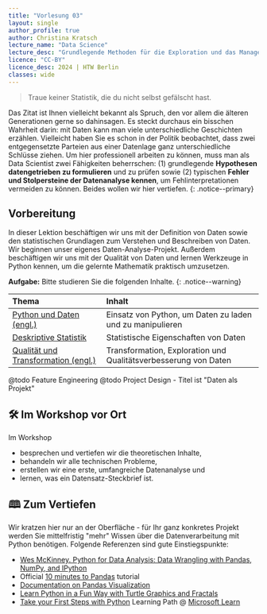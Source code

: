 ```yaml
---
title: "Vorlesung 03"
layout: single
author_profile: true
author: Christina Kratsch
lecture_name: "Data Science"
lecture_desc: "Grundlegende Methoden für die Exploration und das Management von Daten."
licence: "CC-BY"
licence_desc: 2024 | HTW Berlin 
classes: wide
---
```


> Traue keiner Statistik, die du nicht selbst gefälscht hast.

Das Zitat ist Ihnen vielleicht bekannt als Spruch, den vor allem die älteren Generationen gerne so dahinsagen. Es steckt durchaus ein bisschen Wahrheit darin: mit Daten kann man viele unterschiedliche Geschichten erzählen. Vielleicht haben Sie es schon in der Politik beobachtet, dass zwei entgegensetzte Parteien aus einer Datenlage ganz unterschiedliche Schlüsse ziehen. Um hier professionell arbeiten zu können, muss man als Data Scientist zwei Fähigkeiten beherrschen: (1) grundlegende **Hypothesen datengetrieben zu formulieren** und zu prüfen sowie (2) typischen **Fehler und Stolpersteine der Datenanalyse kennen**, um Fehlinterpretationen vermeiden zu können. Beides wollen wir hier vertiefen.
{: .notice--primary}

## Vorbereitung

In dieser Lektion beschäftigen wir uns mit der Definition von Daten sowie den statistischen Grundlagen zum Verstehen und Beschreiben von Daten. Wir beginnen unser eigenes Daten-Analyse-Projekt. Außerdem beschäftigen wir uns mit der Qualität von Daten und lernen Werkzeuge in Python kennen, um die gelernte Mathematik praktisch umzusetzen. 

**Aufgabe:** Bitte studieren Sie die folgenden Inhalte.
{: .notice--warning} 

| Thema | Inhalt | 
| :------------- |  :---------- |
| [Python und Daten (engl.)](/modules/07-python/index.md) |  Einsatz von Python, um Daten zu laden und zu manipulieren| 
| [Deskriptive Statistik](/modules/descriptive-statistics/desc-stats.md) |  Statistische Eigenschaften von Daten | 
| [Qualität und Transformation (engl.)](/modules/08-data-preparation/index.md) |  Transformation, Exploration und Qualitätsverbesserung von Daten | 

@todo Feature Engineering
@todo Project Design - Titel ist "Daten als Projekt"

## 🛠 Im Workshop vor Ort

Im Workshop 
* besprechen und vertiefen wir die theoretischen Inhalte,
* behandeln wir alle technischen Probleme,
* erstellen wir eine erste, umfangreiche Datenanalyse und
* lernen, was ein Datensatz-Steckbrief ist.

## 🕮 Zum Vertiefen

Wir kratzen hier nur an der Oberfläche - für Ihr ganz konkretes Projekt werden Sie mittelfristig "mehr" Wissen über die Datenverarbeitung mit Python benötigen. Folgende Referenzen sind gute Einstiegspunkte:

* [Wes McKinney. Python for Data Analysis: Data Wrangling with Pandas, NumPy, and IPython](https://www.amazon.com/gp/product/1491957662)
* Official [10 minutes to Pandas](https://pandas.pydata.org/pandas-docs/stable/user_guide/10min.html) tutorial
* [Documentation on Pandas Visualization](https://pandas.pydata.org/pandas-docs/stable/user_guide/visualization.html)
* [Learn Python in a Fun Way with Turtle Graphics and Fractals](https://github.com/shwars/pycourse)
* [Take your First Steps with Python](https://docs.microsoft.com/learn/paths/python-first-steps/?WT.mc_id=academic-77958-bethanycheum) Learning Path @ [Microsoft Learn](http://learn.microsoft.com/?WT.mc_id=academic-77958-bethanycheum)